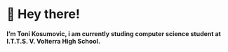 # 👋 Hey there! 

#### I’m Toni Kosumovic, i am currently studing computer science student at I.T.T.S. V. Volterra High School.

